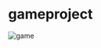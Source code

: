 # gameproject
![game](https://github.com/sevginuroksuz/gameproject/assets/90787721/45b41be5-e76b-4a27-ae46-e4a837229938)

